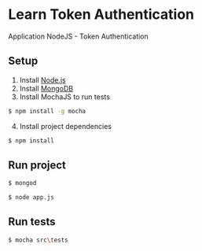 # Learn Token Authentication
Application NodeJS - Token Authentication

## Setup
1. Install [Node.js](https://nodejs.org/en/)
2. Install [MongoDB](https://www.mongodb.com/)
3. Install MochaJS to run tests
```sh 
$ npm install -g mocha
```
4. Install project dependencies
```sh
$ npm install
```

## Run project
```sh 
$ mongod
```
```sh 
$ node app.js
```

## Run tests
```sh 
$ mocha src\tests
```
